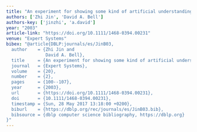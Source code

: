 ```yaml
---
title: "An experiment for showing some kind of artificial understanding"
authors: ['Zhi Jin', 'David A. Bell']
authors-key: ['jinzhi', 'a.david']
year: "2003"
article-link: "https://doi.org/10.1111/1468-0394.00231"
venue: "Expert Systems"
bibex: "@article{DBLP:journals/es/JinB03,
  author    = {Zhi Jin and
               David A. Bell},
  title     = {An experiment for showing some kind of artificial understanding},
  journal   = {Expert Systems},
  volume    = {20},
  number    = {2},
  pages     = {100--107},
  year      = {2003},
  url       = {https://doi.org/10.1111/1468-0394.00231},
  doi       = {10.1111/1468-0394.00231},
  timestamp = {Sun, 28 May 2017 13:18:00 +0200},
  biburl    = {https://dblp.org/rec/journals/es/JinB03.bib},
  bibsource = {dblp computer science bibliography, https://dblp.org}
}"
---
```

